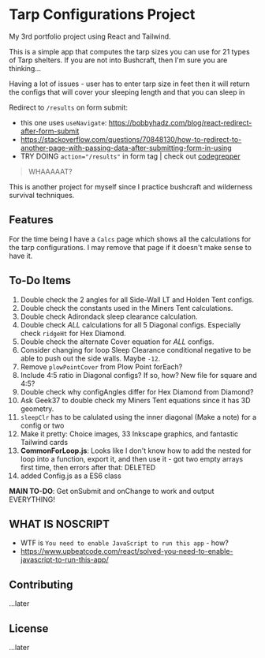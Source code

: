 # Tarp Configurations Project

My 3rd portfolio project using React and Tailwind.

This is a simple app that computes the tarp sizes you can use for 21 types of Tarp shelters. If you are not into Bushcraft, then I'm sure you are thinking...

Having a lot of issues - user has to enter tarp size in feet then it will return the configs that will cover your sleeping length and that you can sleep in

Redirect to `/results` on form submit:

- this one uses `useNavigate`: https://bobbyhadz.com/blog/react-redirect-after-form-submit
- https://stackoverflow.com/questions/70848130/how-to-redirect-to-another-page-with-passing-data-after-submitting-form-in-using
- TRY DOING `action="/results"` in form tag | check out [codegrepper](https://www.codegrepper.com/code-examples/javascript/how+to+redirect+a+form+to+another+page+when+we+submitted+a+form+in+react+js)

> WHAAAAAT?

This is another project for myself since I practice bushcraft and wilderness survival techniques.

## Features

For the time being I have a `Calcs` page which shows all the calculations for the tarp configurations. I may remove that page if it doesn't make sense to have it.

## To-Do Items

1. Double check the 2 angles for all Side-Wall LT and Holden Tent configs.
1. Double check the constants used in the Miners Tent calculations.
1. Double check Adirondack sleep clearance calculation.
1. Double check _ALL_ calculations for all 5 Diagonal configs. Especially check `ridgeHt` for Hex Diamond.
1. Double check the alternate Cover equation for _ALL_ configs.
1. Consider changing for loop Sleep Clearance conditional negative to be able to push out the side walls. Maybe `-12`.
1. Remove `plowPointCover` from Plow Point forEach?
1. Include 4:5 ratio in Diagonal configs? If so, how? New file for square and 4:5?
1. Double check why configAngles differ for Hex Diamond from Diamond?
1. Ask Geek37 to double check my Miners Tent equations since it has 3D geometry.
1. `sleepClr` has to be calulated using the inner diagonal (Make a note) for a config or two
1. Make it pretty: Choice images, 33 Inkscape graphics, and fantastic Tailwind cards
1. **CommonForLoop.js**: Looks like I don't know how to add the nested for loop into a function, export it, and then use it - got two empty arrays first time, then errors after that: DELETED
1. added Config.js as a ES6 class

**MAIN TO-DO**: Get onSubmit and onChange to work and output EVERYTHING!

## WHAT IS NOSCRIPT

- WTF is `You need to enable JavaScript to run this app` - how?
- https://www.upbeatcode.com/react/solved-you-need-to-enable-javascript-to-run-this-app/

## Contributing

...later

## License

...later
